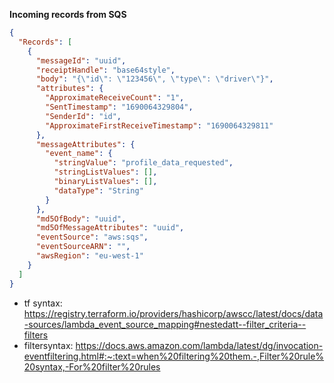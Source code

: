 **Incoming records from SQS**

```json
{
  "Records": [
    {
      "messageId": "uuid",
      "receiptHandle": "base64style",
      "body": "{\"id\": \"123456\", \"type\": \"driver\"}",
      "attributes": {
        "ApproximateReceiveCount": "1",
        "SentTimestamp": "1690064329804",
        "SenderId": "id",
        "ApproximateFirstReceiveTimestamp": "1690064329811"
      },
      "messageAttributes": {
        "event_name": {
          "stringValue": "profile_data_requested",
          "stringListValues": [],
          "binaryListValues": [],
          "dataType": "String"
        }
      },
      "md5OfBody": "uuid",
      "md5OfMessageAttributes": "uuid",
      "eventSource": "aws:sqs",
      "eventSourceARN": "",
      "awsRegion": "eu-west-1"
    }
  ]
}
```

- tf syntax: https://registry.terraform.io/providers/hashicorp/awscc/latest/docs/data-sources/lambda_event_source_mapping#nestedatt--filter_criteria--filters
- filtersyntax: https://docs.aws.amazon.com/lambda/latest/dg/invocation-eventfiltering.html#:~:text=when%20filtering%20them.-,Filter%20rule%20syntax,-For%20filter%20rules